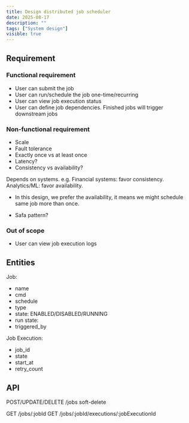 ```yaml
---
title: Design distributed job scheduler
date: 2025-08-17
description: ""
tags: ["System design"]
visible: true
---
```


## Requirement

### Functional requirement

- User can submit the job
- User can run/schedule the job one-time/recurring
- User can view job execution status
- User can define job dependencies. Finished jobs will trigger downstream jobs

### Non-functional requirement

- Scale
- Fault tolerance
- Exactly once vs at least once
- Latency?
- Consistency vs availability?

Depends on systems. e.g. Financial systems: favor consistency. Analytics/ML: favor availability.

- In this design, we prefer the availability, it means we might schedule same job more than once.

- Safa pattern?

### Out of scope

- User can view job execution logs

## Entities

Job:

- name
- cmd
- schedule
- type
- state: ENABLED/DISABLED/RUNNING
- run state:
- triggered_by

Job Execution:

- job_id
- state
- start_at
- retry_count

## API

POST/UPDATE/DELETE /jobs soft-delete

GET /jobs/:jobId
GET /jobs/:jobId/executions/:jobExecutionId
